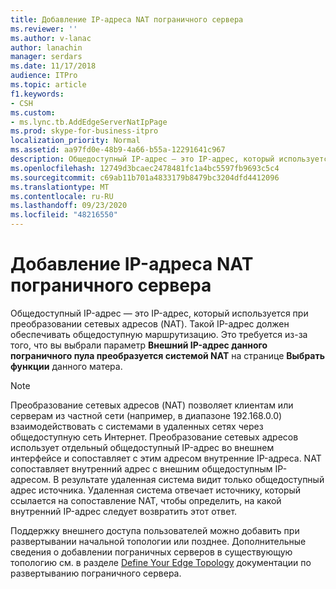 ```yaml
---
title: Добавление IP-адреса NAT пограничного сервера
ms.reviewer: ''
ms.author: v-lanac
author: lanachin
manager: serdars
ms.date: 11/17/2018
audience: ITPro
ms.topic: article
f1.keywords:
- CSH
ms.custom:
- ms.lync.tb.AddEdgeServerNatIpPage
ms.prod: skype-for-business-itpro
localization_priority: Normal
ms.assetid: aa97fd0e-48b9-4a66-b55a-12291641c967
description: Общедоступный IP-адрес — это IP-адрес, который используется при преобразовании сетевых адресов (NAT). Такой IP-адрес должен обеспечивать общедоступную маршрутизацию. Это требуется из-за того, что вы выбрали параметр Внешний IP-адрес данного пограничного пула преобразуется системой NAT на странице Выбрать функции данного матера.
ms.openlocfilehash: 12749d3bcaec2478481fc1a4bc5597fb9693c5c4
ms.sourcegitcommit: c69ab11b701a4833179b8479bc3204dfd4412096
ms.translationtype: MT
ms.contentlocale: ru-RU
ms.lasthandoff: 09/23/2020
ms.locfileid: "48216550"
---
```

# <a name="add-edge-server-nat-ip"></a>Добавление IP-адреса NAT пограничного сервера

Общедоступный IP-адрес — это IP-адрес, который используется при преобразовании сетевых адресов (NAT). Такой IP-адрес должен обеспечивать общедоступную маршрутизацию. Это требуется из-за того, что вы выбрали параметр **Внешний IP-адрес данного пограничного пула преобразуется системой NAT** на странице **Выбрать функции** данного матера.

> [!NOTE]
> Преобразование сетевых адресов (NAT) позволяет клиентам или серверам из частной сети (например, в диапазоне 192.168.0.0) взаимодействовать с системами в удаленных сетях через общедоступную сеть Интернет. Преобразование сетевых адресов использует отдельный общедоступный IP-адрес во внешнем интерфейсе и сопоставляет с этим адресом внутренние IP-адреса. NAT сопоставляет внутренний адрес с внешним общедоступным IP-адресом. В результате удаленная система видит только общедоступный адрес источника. Удаленная система отвечает источнику, который ссылается на сопоставление NAT, чтобы определить, на какой внутренний IP-адрес следует возвратить этот ответ.

Поддержку внешнего доступа пользователей можно добавить при развертывании начальной топологии или позднее. Дополнительные сведения о добавлении пограничных серверов в существующую топологию см. в разделе [Define Your Edge Topology](https://technet.microsoft.com/library/787b23f1-8fa0-4c37-abf2-c516c5dd66f0.aspx) документации по развертыванию пограничного сервера.


